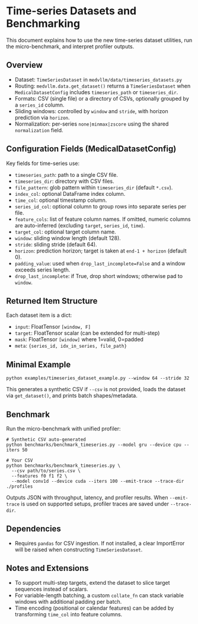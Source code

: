 # Time-series Datasets and Benchmarking

This document explains how to use the new time-series dataset utilities, run the micro-benchmark, and interpret profiler outputs.

## Overview

- Dataset: `TimeSeriesDataset` in `medvllm/data/timeseries_datasets.py`
- Routing: `medvllm.data.get_dataset()` returns a `TimeSeriesDataset` when `MedicalDatasetConfig` includes `timeseries_path` or `timeseries_dir`.
- Formats: CSV (single file) or a directory of CSVs, optionally grouped by a `series_id` column.
- Sliding windows: controlled by `window` and `stride`, with horizon prediction via `horizon`.
- Normalization: per-series `none|minmax|zscore` using the shared `normalization` field.

## Configuration Fields (MedicalDatasetConfig)

Key fields for time-series use:
- `timeseries_path`: path to a single CSV file.
- `timeseries_dir`: directory with CSV files.
- `file_pattern`: glob pattern within `timeseries_dir` (default `*.csv`).
- `index_col`: optional DataFrame index column.
- `time_col`: optional timestamp column.
- `series_id_col`: optional column to group rows into separate series per file.
- `feature_cols`: list of feature column names. If omitted, numeric columns are auto-inferred (excluding `target`, `series_id`, `time`).
- `target_col`: optional target column name.
- `window`: sliding window length (default 128).
- `stride`: sliding stride (default 64).
- `horizon`: prediction horizon; target is taken at `end-1 + horizon` (default 0).
- `padding_value`: used when `drop_last_incomplete=False` and a window exceeds series length.
- `drop_last_incomplete`: if True, drop short windows; otherwise pad to `window`.

## Returned Item Structure

Each dataset item is a dict:
- `input`: FloatTensor `[window, F]`
- `target`: FloatTensor scalar (can be extended for multi-step)
- `mask`: FloatTensor `[window]` where 1=valid, 0=padded
- `meta`: `{series_id, idx_in_series, file_path}`

## Minimal Example

```
python examples/timeseries_dataset_example.py --window 64 --stride 32
```

This generates a synthetic CSV if `--csv` is not provided, loads the dataset via `get_dataset()`, and prints batch shapes/metadata.

## Benchmark

Run the micro-benchmark with unified profiler:

```
# Synthetic CSV auto-generated
python benchmarks/benchmark_timeseries.py --model gru --device cpu --iters 50

# Your CSV
python benchmarks/benchmark_timeseries.py \
  --csv path/to/series.csv \
  --features f0 f1 f2 \
  --model conv1d --device cuda --iters 100 --emit-trace --trace-dir ./profiles
```

Outputs JSON with throughput, latency, and profiler results. When `--emit-trace` is used on supported setups, profiler traces are saved under `--trace-dir`.

## Dependencies

- Requires `pandas` for CSV ingestion. If not installed, a clear ImportError will be raised when constructing `TimeSeriesDataset`.

## Notes and Extensions

- To support multi-step targets, extend the dataset to slice target sequences instead of scalars.
- For variable-length batching, a custom `collate_fn` can stack variable windows with additional padding per batch.
- Time encoding (positional or calendar features) can be added by transforming `time_col` into feature columns.

